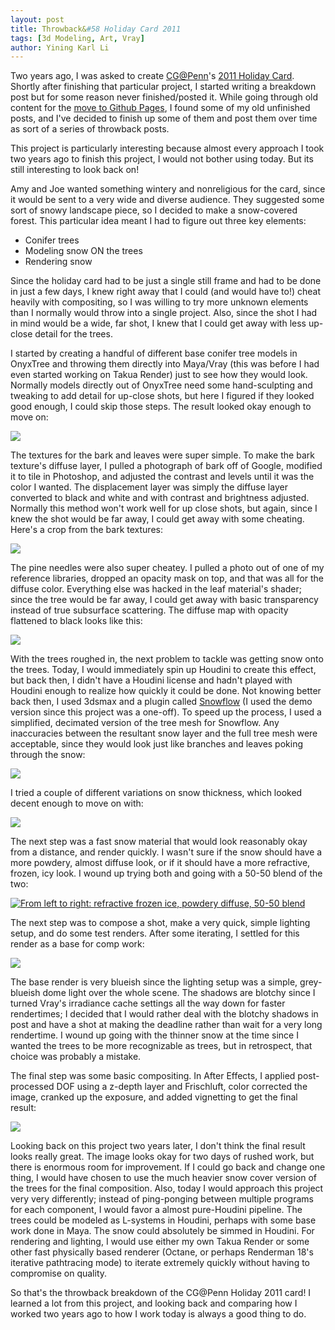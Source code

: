 ```yaml
---
layout: post
title: Throwback&#58 Holiday Card 2011
tags: [3d Modeling, Art, Vray]
author: Yining Karl Li
---
```


Two years ago, I was asked to create [CG@Penn](http://cg.cis.upenn.edu/)'s [2011 Holiday Card](http://cg.cis.upenn.edu/HappyHolidays2011.htm). Shortly after finishing that particular project, I started writing a breakdown post but for some reason never finished/posted it. While going through old content for the [move to Github Pages](http://blog.yiningkarlli.com/2013/11/code-and-visuals-version-4.html), I found some of my old unfinished posts, and I've decided to finish up some of them and post them over time as sort of a series of throwback posts. 

This project is particularly interesting because almost every approach I took two years ago to finish this project, I would not bother using today. But its still interesting to look back on!

Amy and Joe wanted something wintery and nonreligious for the card, since it would be sent to a very wide and diverse audience. They suggested some sort of snowy landscape piece, so I decided to make a snow-covered forest. This particular idea meant I had to figure out three key elements:

* Conifer trees
* Modeling snow ON the trees
* Rendering snow

Since the holiday card had to be just a single still frame and had to be done in just a few days, I knew right away that I could (and would have to!) cheat heavily with compositing, so I was willing to try more unknown elements than I normally would throw into a single project. Also, since the shot I had in mind would be a wide, far shot, I knew that I could get away with less up-close detail for the trees.

I started by creating a handful of different base conifer tree models in OnyxTree and throwing them directly into Maya/Vray (this was before I had even started working on Takua Render) just to see how they would look. Normally models directly out of OnyxTree need some hand-sculpting and tweaking to add detail for up-close shots, but here I figured if they looked good enough, I could skip those steps. The result looked okay enough to move on:

[![](/content/images/2013/Nov/basic_trees.jpg)](/content/images/2013/Nov/basic_trees.jpg)

The textures for the bark and leaves were super simple. To make the bark texture's diffuse layer, I pulled a photograph of bark off of Google, modified it to tile in Photoshop, and adjusted the contrast and levels until it was the color I wanted. The displacement layer was simply the diffuse layer converted to black and white and with contrast and brightness adjusted. Normally this method won't work well for up close shots, but again, since I knew the shot would be far away, I could get away with some cheating. Here's a crop from the bark textures:

[![](/content/images/2013/Nov/bark.png)](/content/images/2013/Nov/bark.png)

The pine needles were also super cheatey. I pulled a photo out of one of my reference libraries, dropped an opacity mask on top, and that was all for the diffuse color. Everything else was hacked in the leaf material's shader; since the tree would be far away, I could get away with basic transparency instead of true subsurface scattering. The diffuse map with opacity flattened to black looks like this:

[![](/content/images/2013/Nov/pineleaves.png)](/content/images/2013/Nov/pineleaves.png)

With the trees roughed in, the next problem to tackle was getting snow onto the trees. Today, I would immediately spin up Houdini to create this effect, but back then, I didn't have a Houdini license and hadn't played with Houdini enough to realize how quickly it could be done. Not knowing better back then, I used 3dsmax and a plugin called [Snowflow](http://www.zwischendrin.com/en/detail/261) (I used the demo version since this project was a one-off). To speed up the process, I used a simplified, decimated version of the tree mesh for Snowflow. Any inaccuracies between the resultant snow layer and the full tree mesh were acceptable, since they would look just like branches and leaves poking through the snow:

[![](/content/images/2013/Nov/snowflow.jpg)](/content/images/2013/Nov/snowflow.jpg)

I tried a couple of different variations on snow thickness, which looked decent enough to move on with:

[![](/content/images/2013/Nov/snowtest.jpg)](/content/images/2013/Nov/snowtest.jpg)

The next step was a fast snow material that would look reasonably okay from a distance, and render quickly. I wasn't sure if the snow should have a more powdery, almost diffuse look, or if it should have a more refractive, frozen, icy look. I wound up trying both and going with a 50-50 blend of the two:

[![From left to right: refractive frozen ice, powdery diffuse, 50-50 blend](/content/images/2013/Nov/snowmaterialtest.png)](/content/images/2013/Nov/snowmaterialtest.png)

The next step was to compose a shot, make a very quick, simple lighting setup, and do some test renders. After some iterating, I settled for this render as a base for comp work:

[![](/content/images/2013/Nov/test4.png)](/content/images/2013/Nov/test4.png)

The base render is very blueish since the lighting setup was a simple, grey-blueish dome light over the whole scene. The shadows are blotchy since I turned Vray's irradiance cache settings all the way down for faster rendertimes; I decided that I would rather deal with the blotchy shadows in post and have a shot at making the deadline rather than wait for a very long rendertime. I wound up going with the thinner snow at the time since I wanted the trees to be more recognizable as trees, but in retrospect, that choice was probably a mistake. 

The final step was some basic compositing. In After Effects, I applied post-processed DOF using a z-depth layer and Frischluft, color corrected the image, cranked up the exposure, and added vignetting to get the final result:

[![](/content/images/2013/Nov/card.jpg)](/content/images/2013/Nov/card.jpg)

Looking back on this project two years later, I don't think the final result looks really great. The image looks okay for two days of rushed work, but there is enormous room for improvement. If I could go back and change one thing, I would have chosen to use the much heavier snow cover version of the trees for the final composition. Also, today I would approach this project very very differently; instead of ping-ponging between multiple programs for each component, I would favor a almost pure-Houdini pipeline. The trees could be modeled as L-systems in Houdini, perhaps with some base work done in Maya. The snow could absolutely be simmed in Houdini. For rendering and lighting, I would use either my own Takua Render or some other fast physically based renderer (Octane, or perhaps Renderman 18's iterative pathtracing mode) to iterate extremely quickly without having to compromise on quality.

So that's the throwback breakdown of the CG@Penn Holiday 2011 card! I learned a lot from this project, and looking back and comparing how I worked two years ago to how I work today is always a good thing to do.

